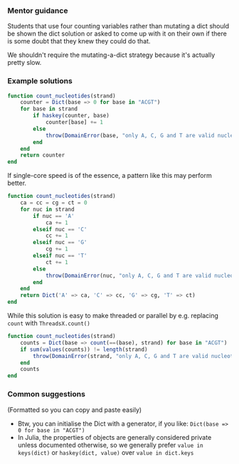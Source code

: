 ### Mentor guidance

Students that use four counting variables rather than mutating a dict should be shown the dict solution or asked to come up with it on their own if there is some doubt that they knew they could do that.

We shouldn't require the mutating-a-dict strategy because it's actually pretty slow.


### Example solutions

```julia
function count_nucleotides(strand)
    counter = Dict(base => 0 for base in "ACGT")
    for base in strand
        if haskey(counter, base)
            counter[base] += 1
        else
            throw(DomainError(base, "only A, C, G and T are valid nucleotides"))
        end
    end
    return counter
end
```

If single-core speed is of the essence, a pattern like this may perform better.

```julia
function count_nucleotides(strand)
    ca = cc = cg = ct = 0
    for nuc in strand
        if nuc == 'A'
            ca += 1
        elseif nuc == 'C'
            cc += 1
        elseif nuc == 'G'
            cg += 1
        elseif nuc == 'T'
            ct += 1
        else
            throw(DomainError(nuc, "only A, C, G and T are valid nucleotides"))
        end
    end
    return Dict('A' => ca, 'C' => cc, 'G' => cg, 'T' => ct)
end
```

While this solution is easy to make threaded or parallel by e.g. replacing `count` with `ThreadsX.count()`

```julia
function count_nucleotides(strand)
    counts = Dict(base => count(==(base), strand) for base in "ACGT")
    if sum(values(counts)) != length(strand)
        throw(DomainError(strand, "only A, C, G and T are valid nucleotides"))
    end
    counts
end
```


### Common suggestions

(Formatted so you can copy and paste easily)

- Btw, you can initialise the Dict with a generator, if you like: ``Dict(base => 0 for base in "ACGT")``
- In Julia, the properties of objects are generally considered private unless documented otherwise, so we generally prefer ``value in keys(dict)`` or ``haskey(dict, value)`` over ``value in dict.keys``
